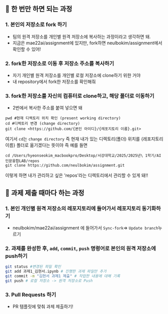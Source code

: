 ## 📌 한 번만 하면 되는 과정
### 1. 본인의 저장소로 fork 하기
- 팀의 원격 저장소를 개인별 원격 저장소에 복사하는 과정이라고 생각하면 돼.
- 지금은 mae22ai/assignment에 있지만, fork하면 neulbokim/assignment에서 확인할 수 있어!

### 2. fork한 저장소로 이동 후 저장소 주소를 복사하기
- 자기 개인별 원격 저장소를 개인별 로컬 저장소에 clone하기 위한 거야
- 내 repository에서 fork한 저장소를 확인해줘

### 3. fork한 저장소를 자신의 컴퓨터로 clone하고, 해당 폴더로 이동하기
- 2번에서 복사한 주소를 붙여 넣으면 돼
```
pwd #현재 디렉토리 위치 확인 (present working directory)
cd #디렉토리 변경 (change directory)
git clone <https://github.com/{본인 아이디}/{레포지토리 이름}.git>
```
여기서 `cd`는 `change directory` 즉 현재 내가 있는 디렉토리(폴더) 위치를 {레포지토리 이름} 폴더로 옮기겠다는 뜻이야
즉 예를 들면
```
cd /Users/hyeonseokim_macbookpro/Desktop/서강대학교/2025/2025년\ 1학기/AI인문융합LAB/repos
git clone https://github.com/neulbokim/assignment.git
```
이렇게 하면 내가 관리하고 싶은 'repos'라는 디렉토리에서 관리할 수 있게 돼!!

## 📌 과제 제출 때마다 하는 과정
### 1. 본인 개인별 원격 저장소의 레포지토리에 들어가서 레포지토리 동기화하기
-  neulbokim/mae22ai/assignment 에 들어가서 `Sync-fork`=> `Update branch`누르기
  
### 2. 과제를 완성한 후, `add`, `commit`, `push` 명령어로 본인의 원격 저장소에 push하기
```bash
git status #변경된 파일 확인
git add 과제1_김현서.ipynb # 진행한 과제 파일만 추가
git commit -m "김현서 과제1 제출" # 작업한 내용에 대해 기록
git push # 로컬 저장소 -> 원격 저장소로 Push
```

### 3. Pull Requests 하기
- PR 템플릿에 맞춰 과제 제출하기!
  
